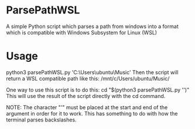 # ParsePathWSL
A simple Python script which parses a path from windows into a format which is compatible with Windows Subsystem for Linux (WSL)

# Usage

python3 parsePathWSL.py 'C:\Users\ubuntu\Music\'
Then the script will return a WSL compatible path like this: /mnt/c/Users/ubuntu/Music/

One way to use this script is to do this: 
cd "$(python3 parsePathWSL.py '<Windows path>')"
This will use the result of the script directly with the cd command.

NOTE: The character "'" must be placed at the start and end of the argument in order for it to work.
This has something to do with how the terminal parses backslashes.
